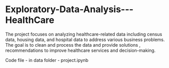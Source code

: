 # Exploratory-Data-Analysis---HealthCare
The project focuses on analyzing healthcare-related data including census data, housing data, and hospital data to address various business problems. The goal is to clean and process the data and provide solutions , recommendations to improve healthcare services and decision-making.

Code file - in data folder - project.ipynb
